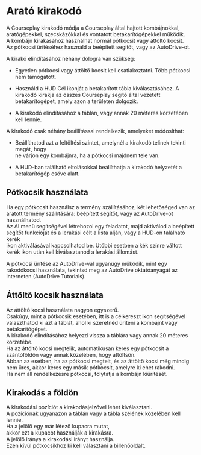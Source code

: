 # Arató kirakodó

  
A Courseplay kirakodó módja a Courseplay által hajtott kombájnokkal, aratógépekkel, szecskázókkal és vontatott betakarítógépekkel működik.  
A kombájn kirakásához használhat normál pótkocsit vagy áttöltő kocsit.  
Az pótkocsi ürítéséhez használd a beépített segítőt, vagy az AutoDrive-ot.  
  
A kirakó elindításához néhány dologra van szükség:  

- Egyetlen pótkocsi vagy áttöltő kocsit kell csatlakoztatni. Több pótkocsi nem támogatott.  

- Használd a HUD Cél ikonját a betakarított tábla kiválasztásához. A kirakodó kirakja az összes Courseplay segítő által vezetett betakarítógépet, amely azon a területen dolgozik.  

- A kirakodó elindításához a táblán, vagy annak 20 méteres körzetében kell lennie.  
  
A kirakodó csak néhány beállítással rendelkezik, amelyeket módosíthat:  

- Beállíthatod azt a feltöltési szintet, amelynél a kirakodó telinek tekinti magát, hogy  
ne várjon egy kombájnra, ha a pótkocsi majdnem tele van.  

- A HUD-ban található eltolásokkal beállíthatja a kirakodó helyzetét a betakarítógép csöve alatt.  


## Pótkocsik használata
  
Ha egy pótkocsit használsz a termény szállításához, két lehetőséged van az aratott termény szállítására: beépített segítőt, vagy az AutoDrive-ot használhatod.  
Az AI menü segítségével létrehozol egy feladatot, majd aktiválod a beépített segítőt funkcióját és a lerakási célt a lista alján, vagy a HUD-on található kerék  
ikon aktiválásával kapcsolhatod be. Utóbbi esetben a kék színre váltott kerék ikon után kell kiválasztanod a lerakási állomást.  
  
A pótkocsi ürítése az AutoDrive-val ugyanúgy működik, mint egy rakodókocsi használata, tekintsd meg az AutoDrive oktatóanyagát az interneten (AutoDrive Tutorials).  


## Áttöltő kocsik használata
  
Az áttöltő kocsi használata nagyon egyszerű.  
Csakúgy, mint a pótkocsik esetében, itt is a célkereszt ikon segítségével választhatod ki azt a táblát, ahol ki szeretnéd üríteni a kombájnt vagy betakarítógépet.  
A kirakodó elindításához helyezd vissza a táblára vagy annak 20 méteres körzetébe.  
Ha az áttöltő kocsi megtelik, automatikusan keres egy pótkocsit a szántóföldön vagy annak közelében, hogy áttöltsön.  
Abban az esetben, ha az pótkocsi megtelt, és az áttöltő kocsi még mindig nem üres, akkor keres egy másik pótkocsit, amelyre ki ehet rakodni.  
Ha nem áll rendelkezésre pótkocsi, folytatja a kombájn kiürítését.  


## Kirakodás a földön
  
A kirakodási pozíciót a kirakodásjelzővel lehet kiválasztani.  
A pozíciónak ugyanazon a táblán vagy a tábla szélének közelében kell lennie.  
Ha a jelölő egy már létező kupacra mutat,  
akkor ezt a kupacot használják a kirakásra.  
A jelölő iránya a kirakodási irányt használja.  
Ezen kívül pótkocsikhoz ki kell választani a billenőoldalt.  


